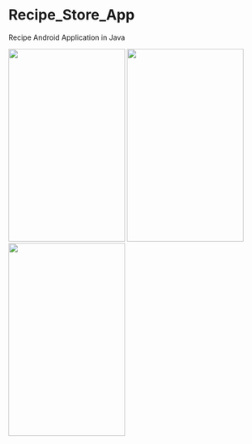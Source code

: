 # Recipe_Store_App
Recipe Android Application in Java

<img src="https://user-images.githubusercontent.com/61317911/104220484-9e9ae400-5450-11eb-956e-be5e854f98a7.png" height="380dp" width="230dp"/>
<img src="https://user-images.githubusercontent.com/61317911/104220499-a5c1f200-5450-11eb-8cf1-268810d905dc.png" height="380dp" width="230dp"/>
<img src="https://user-images.githubusercontent.com/61317911/104220469-96db3f80-5450-11eb-8847-b958933674e7.png" height="380dp" width="230dp"/>


